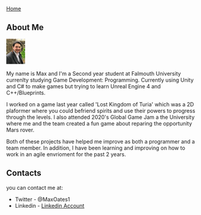 <a href="https://virtualvortex.github.io/UtilityBaseAI/">Home</a>


## About Me 

<img class = "one" src="PictureOfMe.jpg" width="10%" height="10%" />

My name is Max and I'm a Second year student at Falmouth University currenlty studying Game Development: Programming. Currently using Unity and C# to make games but trying to learn Unreal Engine 4 and C++/Blueprints. 

I worked on a game last year called 'Lost Kingdom of Turia' which was a 2D plaformer where you could befriend spirits and use their powers to progress through the levels. I also attended 2020's Global Game Jam a the University where me and the team created a fun game about reparing the opportunity Mars rover.

Both of these projects have helped me improve as both a programmer and a team member. In addition, I have been learning and improving on how to work in an agile envrioment for the past 2 years.

## Contacts


you can contact me at:
<ul style="list-style-type:disc;">
  <li>
    Twitter - @MaxOates1
  </li>
  <li>
    Linkedin - <a href="https://www.linkedin.com/in/max-oates-8747a419a/">Linkedin Account</a>
  </li>
</ul>
